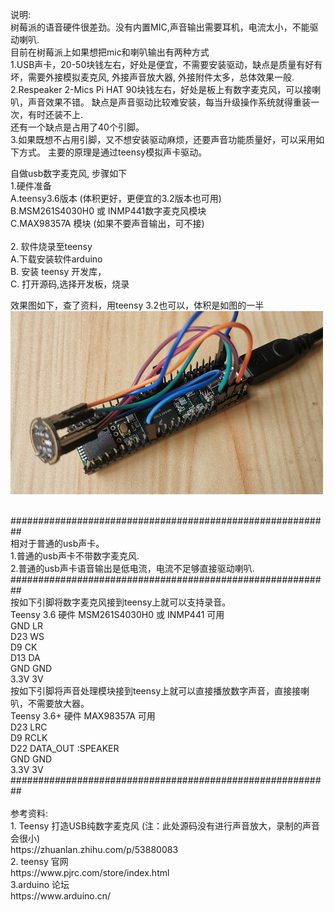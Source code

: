 
说明: <br/> 
    树莓派的语音硬件很差劲。没有内置MIC,声音输出需要耳机，电流太小，不能驱动喇叭. <br/> 
    目前在树莓派上如果想把mic和喇叭输出有两种方式 <br/> 
    1.USB声卡，20-50块钱左右，好处是便宜，不需要安装驱动，缺点是质量有好有坏，需要外接模拟麦克风, 外接声音放大器, 外接附件太多，总体效果一般. <br/> 
    2.Respeaker 2-Mics Pi HAT 90块钱左右，好处是板上有数字麦克风，可以接喇叭，声音效果不错。 缺点是声音驱动比较难安装，每当升级操作系统就得重装一次，有时还装不上. <br/> 
      还有一个缺点是占用了40个引脚。 <br/> 
    3.如果既想不占用引脚，又不想安装驱动麻烦，还要声音功能质量好，可以采用如下方式。 主要的原理是通过teensy模拟声卡驱动。 <br/> 
     

自做usb数字麦克风, 步骤如下 <br/> 
1.硬件准备<br/>
   A.teensy3.6版本 (体积更好，更便宜的3.2版本也可用)<br/>
   B.MSM261S4030H0 或 INMP441数字麦克风模块<br/>
   C.MAX98357A 模块 (如果不要声音输出，可不接)<br/> <br/>
2. 软件烧录至teensy <br/>
    A.下载安装软件arduino<br/>
    B. 安装 teensy 开发库，<br/>
    C. 打开源码,选择开发板，烧录<br/>

<p>
效果图如下，查了资料，用teensy 3.2也可以，体积是如图的一半
<img src= 'https://github.com/lixy123/usb_teensy_mic/blob/master/IMG_usb_mic.jpg?raw=true' />
</p>

  <br/>
  ########################################################## <br/>
  相对于普通的usb声卡。 <br/> 
  1.普通的usb声卡不带数字麦克风. <br/>
  2.普通的usb声卡语音输出是低电流，电流不足够直接驱动喇叭. <br/>
  ########################################################## <br/>
  按如下引脚将数字麦克风接到teensy上就可以支持录音。 <br/>
  Teensy 3.6 硬件 MSM261S4030H0 或 INMP441 可用 <br/>
  GND LR <br/>
  D23 WS <br/>
  D9  CK <br/>
  D13 DA <br/>
  GND GND <br/>
  3.3V 3V <br/>
  按如下引脚将声音处理模块接到teensy上就可以直接播放数字声音，直接接喇叭，不需要放大器。 <br/>
  Teensy 3.6+ 硬件 MAX98357A 可用 <br/>
  D23 LRC <br/>
  D9  RCLK <br/>
  D22 DATA_OUT :SPEAKER <br/>
  GND GND <br/>
  3.3V 3V <br/>
  ########################################################## <br/>
 <br/>
参考资料:<br/>
    1. Teensy 打造USB纯数字麦克风 (注：此处源码没有进行声音放大，录制的声音会很小)<br/>
    https://zhuanlan.zhihu.com/p/53880083<br/>
    2. teensy 官网<br/>
    https://www.pjrc.com/store/index.html<br/>
    3.arduino 论坛<br/>
    https://www.arduino.cn/<br/>
